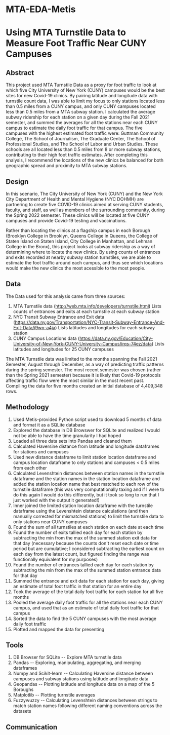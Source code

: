 # MTA-EDA-Metis

# Using MTA Turnstile Data to Measure Foot Traffic Near CUNY Campuses

## Abstract
This project used MTA Turnstile Data as a proxy for foot traffic to look at which five City University of New York (CUNY) campuses would be the best sites for new Covid-19 clinics. By pairing latitude and longitude data with turnstile count data, I was able to limit my focus to only stations located less than 0.5 miles from a CUNY campus, and only CUNY campuses located less than 0.5 miles from a MTA subway station. I calculated the average subway ridership for each station on a given day during the Fall 2021 semester, and summed the averages for all the stations near each CUNY campus to estimate the daily foot traffic for that campus. The five campuses with the highest estimated foot traffic were: Guttman Community College, The School of Journalism, The Graduate Center, The School of Professional Studies, and The School of Labor and Urban Studies. These schools are all located less than 0.5 miles from 8 or more subway stations, contributing to their high foot traffic estimates. After completing this analysis, I recommend the locations of the new clinics be balanced for both geographic spread and proximity to MTA subway stations.

## Design
In this scenario, The City University of New York (CUNY) and the New York City Department of Health and Mental Hygiene (NYC DOHMH) are partnering to create five COVID-19 clinics aimed at serving CUNY students, faculty, and staff, as well as members of the surrounding community, during the Spring 2022 semester. These clinics will be located at five CUNY campuses and provide Covid-19 testing and vaccinations.

Rather than locating the clinics at a flagship campus in each Borough (Brooklyn College in Brooklyn, Queens College in Queens, the College of Staten Island on Staten Island, City College in Manhattan, and Lehman College in the Bronx), this project looks at subway ridership as a way of determining where to locate the new clinics. By using counts of entrances and exits recorded at nearby subway station turnstiles, we are able to estimate the foot traffic around each campus, and thus see which locations would make the new clinics the most acessible to the most people.

## Data
The Data used for this analysis came from three sources:
1. MTA Turnstile data (http://web.mta.info/developers/turnstile.html) Lists counts of entrances and exits at each turnstile at each subway station
2. NYC Transit Subway Entrance and Exit data (https://data.ny.gov/Transportation/NYC-Transit-Subway-Entrance-And-Exit-Data/i9wp-a4ja) Lists latitudes and longitudes for each subway station
3. CUNY Campus Locations data (https://data.ny.gov/Education/City-University-of-New-York-CUNY-University-Campus/irqs-74ez/data) Lists latitudes and longitudes for 25 CUNY campuses

The MTA Turnstile data was limited to the months spanning the Fall 2021 Semester, August through December, as a way of predicting traffic patterns during the spring semester. The most recent semester was chosen (rather than the Spring 2021 semester) because it is likely that Covid-19 protocols affecting traffic flow were the most similar in the most recent past. Compiling the data for five months created an initial database of 4,409,348 rows.

## Methodology
1. Used Metis-provided Python script used to download 5 months of data and format it as a SQLite database
2. Explored the database in DB Browswer for SQLite and realized I would not be able to have the time granularity I had hoped
3. Loaded all three data sets into Pandas and cleaned them
4. Calculated Haversine distance from latitude and longitude dataframes for stations and campuses
5. Used new distance dataframe to limit station location dataframe and campus location dataframe to only stations and campuses < 0.5 miles from each other
7. Calculated Levenshtein distances between station names in the turnstile dataframe and the station names in the station location dataframe and added the station location name that best matched to each row of the turnstile dataframe (this was very computationally taxing and if I were to do this again I would do this differently, but it took so long to run that I just worked with the output it generated!)
8. Inner joined the limited station location dataframe with the turnstile dataframe using the Levenshtein distance calculations (and then manually corrected for mismatched stations) to limit the turnstile data to only stations near CUNY campuses
9. Found the sum of all turnstiles at each station on each date at each time
10. Found the number of exits tallied each day for each station by subtracting the min from the max of the summed station exit data for that day (necessary because the counts don't reset each date or time period but are cumulative; I considered subtracting the earliest count on each day from the latest count, but figured finding the range was functionally equivalent for my purposes)
11. Found the number of entrances tallied each day for each station by subtracting the min from the max of the summed station entrance data for that day
12. Summed the entrance and exit data for each station for each day, giving an estimate of total foot traffic in that station for an entire day
13. Took the average of the total daily foot traffic for each station for all five months
14. Pooled the average daily foot traffic for all the stations near each CUNY campus, and used that as an estimate of total daily foot traffic for that campus
15. Sorted the data to find the 5 CUNY campuses with the most average daily foot traffic
16. Plotted and mapped the data for presenting

## Tools
1. DB Browser for SQLite -- Explore MTA turnstile data
2. Pandas -- Exploring, manipulating, aggregating, and merging dataframes
3. Numpy and Scikit-learn -- Calculating Haversine distance between campuses and subway stations using latitude and longitude data 
4. Geopandas -- Plotting latitude and longitude data on a map of the 5 Boroughs
5. Matplotlib -- Plotting turnstile averages
6. Fuzzywuzzy -- Calculating Levenshtein distances between strings to match station names following different naming conventions across the datasets

## Communication
